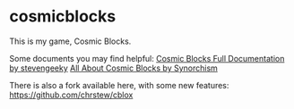# cosmicblocks

This is my game, Cosmic Blocks.

Some documents you may find helpful:
[Cosmic Blocks Full Documentation by stevengeeky](https://docs.google.com/document/d/1cIwGEWhQYZUPRn1sBzatFuVSNau3VPHxOu9ffszejU4/edit)
[All About Cosmic Blocks by Synorchism](https://docs.google.com/document/d/1c_rIYxdl2udNHXPFnHj5ELoYPjtej4hDjy7nCHnceG0/edit#heading=h.dhlf4i9fg1qh)

There is also a fork available here, with some new features:
https://github.com/chrstew/cblox

